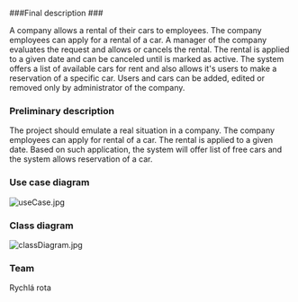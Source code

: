 ###Final description ###

A company allows a rental of their cars to employees. The company employees can apply for a rental of a car. A manager of the company evaluates the request and allows or cancels the rental. The rental is applied to a given date and can be canceled until is marked as active. The system offers a list of available cars for rent and also allows it's users to make a reservation of a specific car. Users and cars can be added, edited or removed only by administrator of the company.


### Preliminary description ###

The project should emulate a real situation in a company. The company employees can apply for rental of a car. The rental is applied to a given date. Based on such application, the system will offer list of free cars and the system allows reservation of a car.

### Use case diagram ###
![useCase.jpg](https://bitbucket.org/repo/8op8qp/images/2354194273-useCase.jpg)

### Class diagram ###
![classDiagram.jpg](https://bytebucket.org/JayDee8/pa165-car-park/raw/ba1995ba6522e57e725f75f464cedb792be3eae3/res/classDiagram.jpg)


### Team ###
Rychlá rota